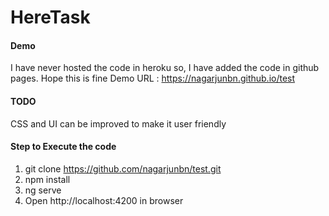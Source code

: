 # HereTask

#### Demo 
I have never hosted the code in heroku so, I have added the code in github pages. Hope this is fine
Demo URL : 
https://nagarjunbn.github.io/test

#### TODO
CSS and UI can be improved to make it user friendly

#### Step to Execute the code
1. git clone https://github.com/nagarjunbn/test.git
2. npm install
3. ng serve
4. Open http://localhost:4200 in browser
